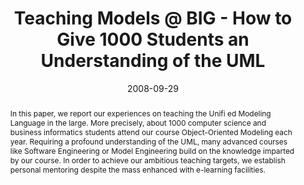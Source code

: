 ---
abstract: In this paper, we report our experiences on teaching the Unifi ed Modeling
  Language in the large. More precisely, about 1000 computer science and business
  informatics students attend our course Object-Oriented Modeling each year. Requiring
  a profound understanding of the UML, many advanced courses like Software Engineering
  or Model Engineering build on the knowledge imparted by our course. In order to
  achieve our ambitious teaching targets, we establish personal mentoring despite
  the mass enhanced with e-learning facilities.
authors:
- Marion Scholz
- Martina Seidl
- Manuel Wimmer
- Christian Huemer
- Gertrude Kappel
date: '2008-09-29'
featured: false
links:
- name: Publik
  url: https://publik.tuwien.ac.at/showentry.php?ID=166389&lang=1
publication_types:
- '0'
publishDate: '2008-09-29'
title: Teaching Models @ BIG - How to Give 1000 Students an Understanding of the UML
url_pdf: http://publik.tuwien.ac.at/files/PubDat_166389.pdf
---